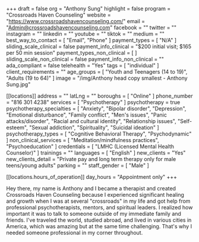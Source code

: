 +++
draft = false
org = "Anthony Sung"
highlight = false
program = "Crossroads Haven Counseling"
website = "https://www.crossroadshavencounseling.com/"
email = "Admin@crossroadshavencounseling.com"
facebook = ""
twitter = ""
instagram = ""
linkedin = ""
youtube = ""
tiktok = ""
medium = ""
best_way_to_contact = [ "Email", "Phone" ]
payment_types = [ "N/A" ]
sliding_scale_clinical = false
payment_info_clinical = "$200 initial visit; $165 per 50 min session"
payment_types_non_clinical = [ ]
sliding_scale_non_clinical = false
payment_info_non_clinical = ""
ada_compliant = false
telehealth = "Yes"
tags = [ "individual" ]
client_requirements = ""
age_groups = [ "Youth and Teenagers (14 to 19)", "Adults (19 to 64)" ]
image = "/img/Anthony head copy smallest - Anthony Sung.jpg"

[[locations]]
address = ""
latLng = ""
boroughs = [ "Online" ]
phone_number = "816 301 4238"
services = [ "Psychotherapy" ]
psychotherapy = true
psychotherapy_specialties = [
  "Anxiety",
  "Bipolar disorder",
  "Depression",
  "Emotional disturbance",
  "Family conflict",
  "Men's issues",
  "Panic attacks/disorder",
  "Racial and cultural identity",
  "Relationship issues",
  "Self-esteem",
  "Sexual addiction",
  "Spirituality",
  "Suicidal ideation"
]
psychotherapy_types = [ "Cognitive Behavioral Therapy", "Psychodynamic" ]
non_clinical_services = [ "Meditation/mindfulness practices", "Psychoeducation" ]
credentials = [ "LMHC (Licensed Mental Health Counselor)" ]
trainings = ""
languages = [ "English" ]
new_clients = "Yes"
new_clients_detail = "Private pay and long term therapy only for male teens/young adults"
parking = ""
staff_gender = [ "Male" ]

  [[locations.hours_of_operation]]
  day_hours = "Appointment only"
+++


Hey there, my name is Anthony and I became a therapist and created Crossroads Haven Counseling because I experienced significant healing and growth when I was at several "crossroads" in my life and got help from professional psychotherapists, mentors, and spiritual leaders. I realized how important it was to talk to someone outside of my immediate family and friends. I've traveled the world, studied abroad, and lived in various cities in America, which was amazing but at the same time challenging. That's why I needed someone professional in my corner throughout.
